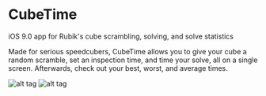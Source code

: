 # CubeTime
iOS 9.0 app for Rubik's cube scrambling, solving, and solve statistics

Made for serious speedcubers, CubeTime allows you to give your cube a random scramble, set an inspection time, and time your solve, all on a single screen. Afterwards, check out your best, worst, and average times.

![alt tag](http://www.bibekg.com/storage/ctss1.jpg)
![alt tag](http://www.bibekg.com/storage/ctss2.jpg)
